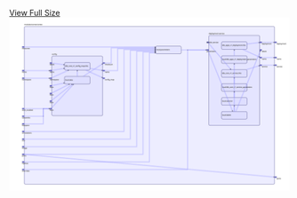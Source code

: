 [View Full Size](https://raw.githubusercontent.com/mingfang/terraform-k8s-modules/master/modules/cortex/cortex/diagram.svg?sanitize=true)<img src="diagram.svg"/>
